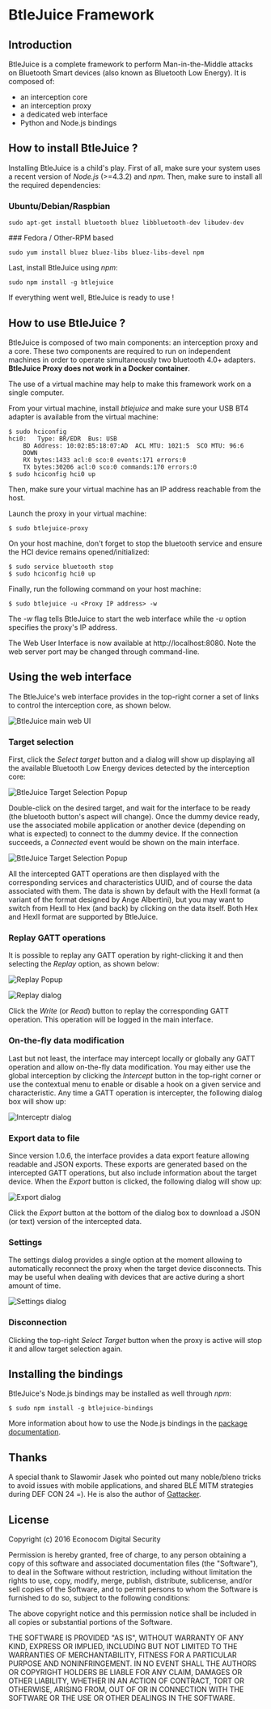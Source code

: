 BtleJuice Framework
===================

Introduction
------------

BtleJuice is a complete framework to perform Man-in-the-Middle attacks on
Bluetooth Smart devices (also known as Bluetooth Low Energy). It is composed of:

* an interception core
* an interception proxy
* a dedicated web interface
* Python and Node.js bindings

How to install BtleJuice ?
--------------------------

Installing BtleJuice is a child's play. First of all, make sure your system uses
a recent version of *Node.js* (>=4.3.2) and *npm*. Then, make sure to install all the
required dependencies:

### Ubuntu/Debian/Raspbian

```
sudo apt-get install bluetooth bluez libbluetooth-dev libudev-dev
```

### Fedora / Other-RPM based

```
sudo yum install bluez bluez-libs bluez-libs-devel npm
```

Last, install BtleJuice using *npm*:

```
sudo npm install -g btlejuice
```

If everything went well, BtleJuice is ready to use !


How to use BtleJuice ?
----------------------

BtleJuice is composed of two main components: an interception proxy and a core.
These two components are required to run on independent machines in order to
operate simultaneously two bluetooth 4.0+ adapters. **BtleJuice Proxy does not work
in a Docker container**.

The use of a virtual machine may help to make this framework work on a single computer.

From your virtual machine, install *btlejuice* and make sure your USB BT4 adapter is available from the virtual machine:

```
$ sudo hciconfig
hci0:	Type: BR/EDR  Bus: USB
	BD Address: 10:02:B5:18:07:AD  ACL MTU: 1021:5  SCO MTU: 96:6
	DOWN
	RX bytes:1433 acl:0 sco:0 events:171 errors:0
	TX bytes:30206 acl:0 sco:0 commands:170 errors:0
$ sudo hciconfig hci0 up
```

Then, make sure your virtual machine has an IP address reachable from the host.

Launch the proxy in your virtual machine:

```
$ sudo btlejuice-proxy
```

On your host machine, don't forget to stop the bluetooth service and ensure the HCI device remains opened/initialized:
```
$ sudo service bluetooth stop
$ sudo hciconfig hci0 up
```

Finally, run the following command on your host machine:

```
$ sudo btlejuice -u <Proxy IP address> -w
```

The *-w* flag tells BtleJuice to start the web interface while the *-u* option specifies the proxy's IP address.

The Web User Interface is now available at http://localhost:8080. Note the web server port may be changed through command-line.

Using the web interface
-----------------------

The BtleJuice's web interface provides in the top-right corner a set of links to control the interception core, as shown below.

![BtleJuice main web UI](doc/images/btlejuice-main-ui.png)

### Target selection

First, click the *Select target* button and a dialog will show up displaying all the available Bluetooth Low Energy devices detected by the interception core:

![BtleJuice Target Selection Popup](doc/images/btlejuice-target-select.png)

Double-click on the desired target, and wait for the interface to be ready (the bluetooth button's aspect will change). Once the dummy device ready, use the associated mobile application or another device (depending on what is expected) to connect to the dummy device. If the connection succeeds, a *Connected* event would be shown on the main interface.

![BtleJuice Target Selection Popup](doc/images/btlejuice-sniffing.png)

All the intercepted GATT operations are then displayed with the corresponding services and characteristics UUID, and of course the data associated with them. The data is shown by default with the HexII format (a variant of the format designed by Ange Albertini), but you may want to switch from HexII to Hex (and back) by clicking on the data itself. Both Hex and HexII format are supported by BtleJuice.

### Replay GATT operations

It is possible to replay any GATT operation by right-clicking it and then selecting the *Replay* option, as shown below:

![Replay Popup](doc/images/btlejuice-hook.png)

![Replay dialog](doc/images/btlejuice-replay.png)

Click the *Write* (or *Read*) button to replay the corresponding GATT operation. This operation will be logged in the main interface.

### On-the-fly data modification

Last but not least, the interface may intercept locally or globally any GATT operation and allow on-the-fly data modification. You may either use the global interception by clicking the *Intercept* button in the top-right corner or use the contextual menu to enable or disable a hook on a given service and characteristic. Any time a GATT operation is intercepter, the following dialog box will show up:

![Interceptr dialog](doc/images/btlejuice-intercept.png)

### Export data to file

Since version 1.0.6, the interface provides a data export feature allowing readable and JSON exports. These exports are generated based on the intercepted GATT operations, but also include information about the target device. When the *Export* button is clicked, the following dialog will show up:

![Export dialog](doc/images/btlejuice-export.png)

Click the *Export* button at the bottom of the dialog box to download a JSON (or text) version of the intercepted data.

### Settings

The settings dialog provides a single option at the moment allowing to automatically reconnect the proxy when the target device disconnects. This may be useful when dealing with devices that are active during a short amount of time.

![Settings dialog](doc/images/btlejuice-settings.png)

### Disconnection

Clicking the top-right *Select Target* button when the proxy is active will stop it and allow target selection again.

Installing the bindings
-----------------------

BtleJuice's Node.js bindings may be installed as well through *npm*:

```
$ sudo npm install -g btlejuice-bindings
```

More information about how to use the Node.js bindings in the [package documentation](https://www.npmjs.com/package/btlejuice-bindings).


Thanks
------

A special thank to Slawomir Jasek who pointed out many noble/bleno tricks to avoid issues with mobile applications, and shared BLE MITM strategies during DEF CON 24 =). He is also the author of [Gattacker](https://github.com/securing/gattacker).


License
-------

Copyright (c) 2016 Econocom Digital Security

Permission is hereby granted, free of charge, to any person obtaining a copy of this software and associated documentation files (the "Software"), to deal in the Software without restriction, including without limitation the rights to use, copy, modify, merge, publish, distribute, sublicense, and/or sell copies of the Software, and to permit persons to whom the Software is furnished to do so, subject to the following conditions:

The above copyright notice and this permission notice shall be included in all copies or substantial portions of the Software.

THE SOFTWARE IS PROVIDED "AS IS", WITHOUT WARRANTY OF ANY KIND, EXPRESS OR IMPLIED, INCLUDING BUT NOT LIMITED TO THE WARRANTIES OF MERCHANTABILITY, FITNESS FOR A PARTICULAR PURPOSE AND NONINFRINGEMENT. IN NO EVENT SHALL THE AUTHORS OR COPYRIGHT HOLDERS BE LIABLE FOR ANY CLAIM, DAMAGES OR OTHER LIABILITY, WHETHER IN AN ACTION OF CONTRACT, TORT OR OTHERWISE, ARISING FROM, OUT OF OR IN CONNECTION WITH THE SOFTWARE OR THE USE OR OTHER DEALINGS IN THE SOFTWARE.

